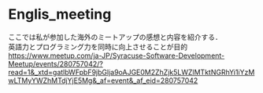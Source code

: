 # Englis_meeting

ここでは私が参加した海外のミートアップの感想と内容を紹介する．
<br>
英語力とプログラミング力を同時に向上させることが目的
https://www.meetup.com/ja-JP/Syracuse-Software-Development-Meetup/events/280757042/?read=1&_xtd=gatlbWFpbF9jbGlja9oAJGE0M2ZhZjk5LWZlMTktNGRhYi1iYzMwLTMyYWZhMTdjYjE5Mg&_af=event&_af_eid=280757042
